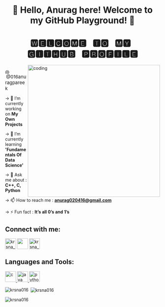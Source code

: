 <h1 align="center"> 🌟 Hello, Anurag here! Welcome to my GitHub Playground! 👋</h1>
<h1 align="center"> 🆆🅴🅻🅲🅾🅼🅴 ‎ ‎ 🆃🅾 ‎ ‎ 🅼🆈 ‎ ‎ 🅶🅸🆃🅷🆄🅱 ‎ ‎ 🅿🆁🅾🅵🅸🅻🅴 </h3>
<img align="right" alt="coding" width="430" src="https://media1.giphy.com/media/v1.Y2lkPTc5MGI3NjExNGI5MjEwZWYwN2UyOWJkZmYyYzU2OWE4MDZlODAyY2NhNDNmMTA3MSZjdD1n/qgQUggAC3Pfv687qPC/giphy.gif">
<p align="left"> <img src="https://komarev.com/ghpvc/?username=krsna016&label=Profile%20views&color=0e75b6&style=flat" alt="" /></a></p>

<p align="left">
  <a href="https://www.linkedin.com/in/016anuragpareek" target="blank" style="text-decoration: none;">
    <img src="https://cdn-icons-png.flaticon.com/256/174/174857.png" alt="@016anuragpareek" width="15" height="15" style="vertical-align: middle;" />
    <span style="vertical-align: middle; margin-left: 3px; font-size: 15px;">@016anuragpareek</span>
  </a>
</p>


-> 🔭 I’m currently working on **My Own Projects**

-> 🌱 I’m currently learning **'Fundamentals Of Data Science'**

-> 💬 Ask me about : **C++, C, Python**

-> 📫 How to reach me : **anurag020416@gmail.com**

-> ⚡ Fun fact : **It’s all 0’s and 1’s**

<h2 align="left">Connect with me:</h2>
<p align="left">
<a href="https://stackoverflow.com/users/krsna_016" target="blank"><img align="center" src="https://upload.wikimedia.org/wikipedia/commons/thumb/e/ef/Stack_Overflow_icon.svg/1200px-Stack_Overflow_icon.svg.png" alt="krsna_016" height="35" width="35" /></a>
<a href="https://www.hackerrank.com/krsna_016" target="blank"><img align="center" src="https://sr-marketplace-prod.s3.amazonaws.com/wp-content/uploads/2015/08/HackerRank1.png" height="35" width="35" /></a>
<a href="https://www.leetcode.com/krsna_016" target="blank"><img align="center" src="https://cdn.iconscout.com/icon/free/png-256/leetcode-3521542-2944960.png" alt="krsna_016" height="35" width="35" /></a>
</p>

<h2 align="left">Languages and Tools:</h2>
<p align="left"> <a href="https://www.cprogramming.com/" target="_blank" rel="noreferrer"> <img src="https://upload.wikimedia.org/wikipedia/commons/thumb/1/18/C_Programming_Language.svg/695px-C_Programming_Language.svg.png" alt="c" width="35" height="35"/> </a> <a href="https://www.java.com" target="_blank" rel="noreferrer"> <img src="https://seeklogo.com/images/J/java-logo-7F8B35BAB3-seeklogo.com.png" alt="java" width="35" height="35"/> </a> <a href="https://www.python.org" target="_blank" rel="noreferrer"> <img src="https://upload.wikimedia.org/wikipedia/commons/thumb/c/c3/Python-logo-notext.svg/1869px-Python-logo-notext.svg.png" alt="python" width="35" height="35"/> </a> </p>

<p><img align="left" src="https://github-readme-stats.vercel.app/api/top-langs?username=krsna016&show_icons=true&locale=en&layout=compact" alt="krsna016" /></p>

<p>&nbsp;<img align="center" src="https://github-readme-stats.vercel.app/api?username=krsna016&show_icons=true&locale=en" alt="krsna016" /></p>

<p><img align="center" src="https://github-readme-streak-stats.herokuapp.com/?user=krsna016&" alt="krsna016" /></p>
